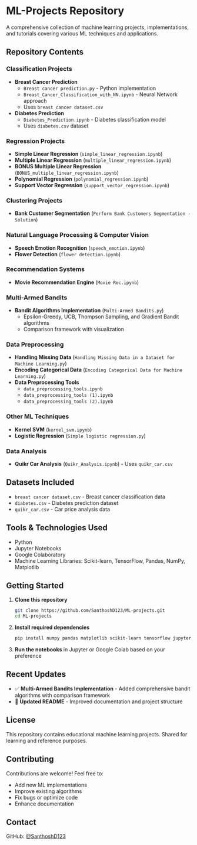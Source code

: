 # ML-Projects Repository

A comprehensive collection of machine learning projects, implementations, and tutorials covering various ML techniques and applications.

## Repository Contents

### Classification Projects
* **Breast Cancer Prediction** 
   * `Breast cancer prediction.py` - Python implementation
   * `Breast_Cancer_Classification_with_NN.ipynb` - Neural Network approach
   * Uses `breast cancer dataset.csv`
* **Diabetes Prediction**
   * `Diabetes_Prediction.ipynb` - Diabetes classification model
   * Uses `diabetes.csv` dataset

### Regression Projects
* **Simple Linear Regression** (`simple_linear_regression.ipynb`)
* **Multiple Linear Regression** (`multiple_linear_regression.ipynb`)
* **BONUS Multiple Linear Regression** (`BONUS_multiple_linear_regression.ipynb`)
* **Polynomial Regression** (`polynomial_regression.ipynb`)
* **Support Vector Regression** (`support_vector_regression.ipynb`)

### Clustering Projects
* **Bank Customer Segmentation** (`Perform Bank Customers Segmentation - Solution`)

### Natural Language Processing & Computer Vision
* **Speech Emotion Recognition** (`speech_emotion.ipynb`)
* **Flower Detection** (`flower detection.ipynb`)

### Recommendation Systems
* **Movie Recommendation Engine** (`Movie Rec.ipynb`)

### Multi-Armed Bandits
* **Bandit Algorithms Implementation** (`Multi-Armed Bandits.py`)
   * Epsilon-Greedy, UCB, Thompson Sampling, and Gradient Bandit algorithms
   * Comparison framework with visualization

### Data Preprocessing
* **Handling Missing Data** (`Handling Missing Data in a Dataset for Machine Learning.py`)
* **Encoding Categorical Data** (`Encoding Categorical Data for Machine Learning.py`)
* **Data Preprocessing Tools** 
   * `data_preprocessing_tools.ipynb`
   * `data_preprocessing_tools (1).ipynb`
   * `data_preprocessing_tools (2).ipynb`

### Other ML Techniques
* **Kernel SVM** (`kernel_svm.ipynb`)
* **Logistic Regression** (`Simple logistic regression.py`)

### Data Analysis
* **Quikr Car Analysis** (`Quikr_Analysis.ipynb`) - Uses `quikr_car.csv`

## Datasets Included
* `breast cancer dataset.csv` - Breast cancer classification data
* `diabetes.csv` - Diabetes prediction dataset  
* `quikr_car.csv` - Car price analysis data

## Tools & Technologies Used
* Python
* Jupyter Notebooks
* Google Colaboratory
* Machine Learning Libraries: Scikit-learn, TensorFlow, Pandas, NumPy, Matplotlib

## Getting Started

1. **Clone this repository**
   ```bash
   git clone https://github.com/SanthoshD123/ML-projects.git
   cd ML-projects
   ```

2. **Install required dependencies**
   ```bash
   pip install numpy pandas matplotlib scikit-learn tensorflow jupyter
   ```

3. **Run the notebooks** in Jupyter or Google Colab based on your preference

## Recent Updates
* ✅ **Multi-Armed Bandits Implementation** - Added comprehensive bandit algorithms with comparison framework
* 🔄 **Updated README** - Improved documentation and project structure

## License
This repository contains educational machine learning projects. Shared for learning and reference purposes.

## Contributing
Contributions are welcome! Feel free to:
- Add new ML implementations
- Improve existing algorithms
- Fix bugs or optimize code
- Enhance documentation

## Contact
GitHub: [@SanthoshD123](https://github.com/SanthoshD123)
